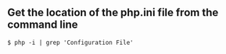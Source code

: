 
## Get the location of the php.ini file from the command line
```
$ php -i | grep 'Configuration File'
```
